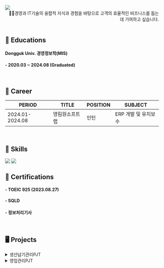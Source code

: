 <img src="https://capsule-render.vercel.app/api?type=venom&color=gradient&customColorList=0,50,100&height=120&section=header&text=Hi👋I'm%20Bohyun&fontColor=3A4A51&fontSize=40" />


<div align="right">
👧🏻경영과 IT기술의 융합적 지식과 경험을 바탕으로 고객의 효율적인 비즈니스를 돕는 데 기여하고 싶습니다. 
</div>

<br/>

## 📖 Educations
#### Dongguk Univ. 경영정보학(MIS)
#### - 2020.03 ~ 2024.08 (Graduated)

<br/>
 
## 🏢 Career

| PERIOD | TITLE | POSITION | SUBJECT |
| ------- | ------- | ------- |  ------- |
| 2024.01-2024.08 | 영림원소프트랩 | 인턴 | ERP 개발 및 유지보수 | 

<br/>

## 🧩 Skills  
<img src="https://img.shields.io/badge/MySQL-4479A1?style=for-the-badge&logo=MySQL&logoColor=white">
<img src="https://img.shields.io/badge/java-007396?style=for-the-badge&logo=OpenJDK&logoColor=white">

<br/>

## 📜 Certifications
#### - TOEIC 925  (2023.08.27)
#### - SQLD  
#### - 정보처리기사

<br/>

## 🖥️ Projects
<details>
  <summary>생산납기관리PJT</summary>
  하나의 프로젝트에 소요되는 자재와 핵심부품의 납기일, 구매요청일 등을 고객사의 요구사항에 맞게 더 효율적으로 관리할 수 있는 방향으로 개발
</details>

<details>
  <summary>영업관리PJT</summary>
  <!-- 내용 -->
</details>
